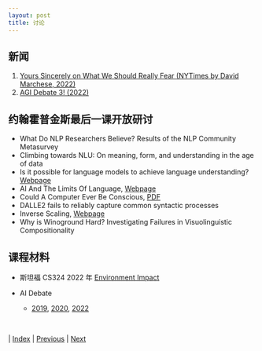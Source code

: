 ```yaml
---
layout: post
title: 讨论
---
```


## 新闻

1. [Yours Sincerely on What We Should Really Fear (NYTimes by David Marchese, 2022)](https://www.nytimes.com/interactive/2022/12/26/magazine/yejin-choi-interview.html)
1. [AGI Debate 3! (2022)](https://agidebate.com/)

## 约翰霍普金斯最后一课开放研讨

- What Do NLP Researchers Believe? Results of the NLP Community Metasurvey
- Climbing towards NLU: On meaning, form, and understanding in the age of data
- Is it possible for language models to achieve language understanding? [Webpage](https://chrisgpotts.medium.com/is-it-possible-for-language-models-to-achieve-language-understanding-81df45082ee2)
- AI And The Limits Of Language, [Webpage](https://www.noemamag.com/ai-and-the-limits-of-language/)
- Could A Computer Ever Be Conscious, [PDF](https://www.cs.rochester.edu/~schubert/191-291/selected-articles/pinker-could-a-computer-ever-be-conscious97.pdf)
- DALLE2 fails to reliably capture common syntactic processes
- Inverse Scaling, [Webpage](https://irmckenzie.co.uk/round1)
- Why is Winoground Hard? Investigating Failures in Visuolinguistic Compositionality

## 课程材料

- 斯坦福 CS324 2022 年 [Environment Impact](https://stanford-cs324.github.io/winter2022/lectures/environment/)

- AI Debate
    - [2019](https://www.quebecartificialintelligence.com/aidebate/), [2020](https://www.quebecartificialintelligence.com/aidebate2/), [2022](https://agidebate.com/program)

<br/>

| [Index](./) | [Previous](8-3-edu) | [Next](./)
